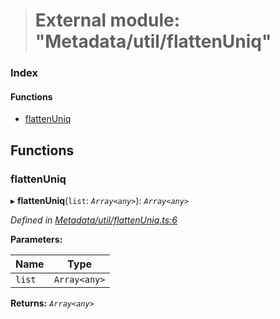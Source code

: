 > # External module: "Metadata/util/flattenUniq"

### Index

#### Functions

* [flattenUniq](_metadata_util_flattenuniq_.md#flattenuniq)

## Functions

###  flattenUniq

▸ **flattenUniq**(`list`: *`Array<any>`*): *`Array<any>`*

*Defined in [Metadata/util/flattenUniq.ts:6](https://github.com/polkadot-js/api/blob/5a1c79a/packages/types/src/Metadata/util/flattenUniq.ts#L6)*

**Parameters:**

Name | Type |
------ | ------ |
`list` | `Array<any>` |

**Returns:** *`Array<any>`*